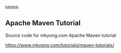 
hhhhh
## Apache Maven Tutorial

Source code for mkyong.com Apache Maven tutorial

https://www.mkyong.com/tutorials/maven-tutorials/
